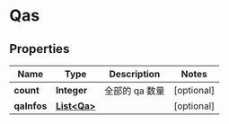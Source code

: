 
# Qas

## Properties
Name | Type | Description | Notes
------------ | ------------- | ------------- | -------------
**count** | **Integer** | 全部的 qa 数量 |  [optional]
**qaInfos** | [**List&lt;Qa&gt;**](Qa.md) |  |  [optional]




